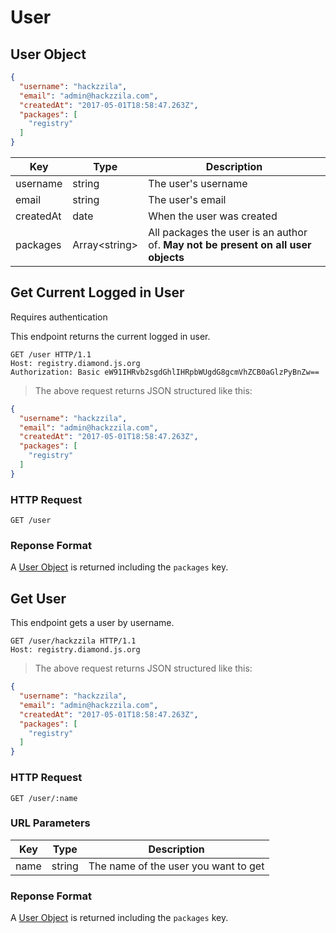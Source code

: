 # User

## User Object
```json
{
  "username": "hackzzila",
  "email": "admin@hackzzila.com",
  "createdAt": "2017-05-01T18:58:47.263Z",
  "packages": [
    "registry"
  ]
}
```

Key | Type | Description
--------- | ------- | -----------
username | string | The user's username
email | string | The user's email
createdAt | date | When the user was created
packages | Array\<string> | All packages the user is an author of. **May not be present on all user objects**

## Get Current Logged in User

<aside class="notice">Requires authentication</aside>

This endpoint returns the current logged in user.

```http
GET /user HTTP/1.1
Host: registry.diamond.js.org
Authorization: Basic eW91IHRvb2sgdGhlIHRpbWUgdG8gcmVhZCB0aGlzPyBnZw==
```

> The above request returns JSON structured like this:

```json
{
  "username": "hackzzila",
  "email": "admin@hackzzila.com",
  "createdAt": "2017-05-01T18:58:47.263Z",
  "packages": [
    "registry"
  ]
}
```

### HTTP Request

`GET /user`

### Reponse Format

A [User Object](#user-object) is returned including the `packages` key.



## Get User

This endpoint gets a user by username.

```http
GET /user/hackzzila HTTP/1.1
Host: registry.diamond.js.org
```

> The above request returns JSON structured like this:

```json
{
  "username": "hackzzila",
  "email": "admin@hackzzila.com",
  "createdAt": "2017-05-01T18:58:47.263Z",
  "packages": [
    "registry"
  ]
}
```

### HTTP Request

`GET /user/:name`

### URL Parameters
| Key | Type | Description |
|-----|------|-------------|
| name | string | The name of the user you want to get |

### Reponse Format

A [User Object](#user-object) is returned including the `packages` key.